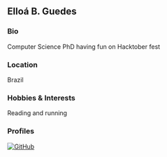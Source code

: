 ## Elloá B. Guedes

### Bio
Computer Science PhD having fun on Hacktober fest

### Location
Brazil

### Hobbies & Interests
Reading and running

### Profiles
[![GitHub][github-img]](https://github.com/elloa)

<!-- Don't edit the below 2 lines -->
[github-img]: https://i.imgur.com/9I6NRUm.png
